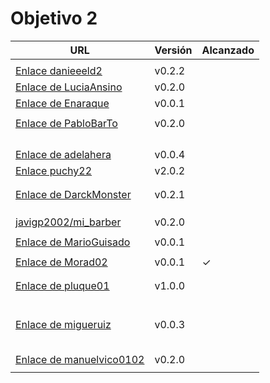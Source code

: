 # Objetivo 2

| URL                                        | Versión | Alcanzado |
|--------------------------------------------|---------|-----------|
| <!-- Enlace de sergioae19 --> | | |
| [Enlace danieeeld2](https://github.com/josemponce/RutaMusical/pull/7) | v0.2.2 ||
| [Enlace de LuciaAnsino](https://github.com/puchy22/nutri-app/pull/7) | v0.2.0 | |
| [Enlace de Enaraque](https://github.com/spmanolo/calidad-aire/pull/8) | v0.0.1 | |
| <!-- Enlace de giorgiogiovanni --> | | |
| [Enlace de PabloBarTo](https://github.com/javigp2002/LazyFood/pull/7) | v0.2.0 | |
| <!-- Enlace de danibarranqueroo --> | | |
| <!-- Enlace de Amadocm --> | | |
| <!-- Enlace de marinajcs --> | | |
| <!-- Enlace de GiancaGrizzly --> | | |
| [Enlace de adelahera](https://github.com/Enaraque/bus_stadistics/pull/6) | v0.0.4 | |
| [Enlace puchy22](https://github.com/shvtwp/DePendiente/pull/9)  | v2.0.2 ||
| <!-- Enlace de carlotiii30 --> | | |
| <!-- Enlace de sergioffdez --> | | |
| [Enlace de DarckMonster](https://github.com/danieeeld2/LogisticsRoutes/pull/8) | v0.2.1 | |
| <!-- Enlace de DFolchA --> | | |
| <!-- Enlace de diagmatrix --> | | |
| <!-- Enlace de JaimeGM96 --> | | |
| [javigp2002/mi_barber](https://github.com/Christianlr/MIBarberSchedule/pull/7)| v0.2.0| |
| <!-- Enlace de shvtwp --> | | |
| [Enlace de MarioGuisado](https://github.com/manuelvico0102/easySelect/pull/7) | v0.0.1 | |
| <!-- Enlace de J P S --> | | |
| [Enlace de Morad02](https://github.com/MarioGuisado/TrainMe/pull/6) | v0.0.1 | ✓ |
| <!-- Enlace de albertolj --> | | |
| <!-- Enlace de Christianlr --> | | |
| [Enlace de pluque01](https://github.com/carlosservi/Asistente_Ruta_Camioneros/pull/13) | v1.0.0 | |
| <!-- Enlace de josemponce --> | | |
| <!-- Enlace de smallPingu --> | | |
| <!-- Enlace de chelunike --> | | |
| <!-- Enlace de M M M --> | | |
| <!-- Enlace de moshidev --> | | |
| <!-- Enlace de R L O E --> | | |
| [Enlace de migueruiz](https://github.com/pluque01/CofreSagradoVirtual/pull/8) | v0.0.3 | |
| <!-- Enlace de Javito198 --> | | |
| <!-- Enlace de Alvarosanpal --> | | |
| <!-- Enlace de spmanolo --> | | |
| <!-- Enlace de carlosservi --> | | |
| <!-- Enlace de raultl12 --> | | |
| [Enlace de manuelvico0102](https://github.com/Morad02/F1Data/pull/9) | v0.2.0 | |
| <!-- Enlace de johnwaves --> | | |
